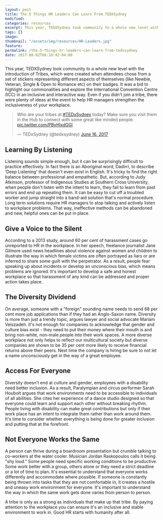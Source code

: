 ```yaml
---
layout: post
title: The 5 Things HR Leaders Can Learn From TEDXSydney
modified:
categories: resources
excerpt: This year, TEDXSydney took community to a whole new level with the introduction of Tribes, which were created when attendees chose from a set of stickers representing different aspects of themselves (like Newbie, Veteran, Single & Open to Romance etc) on their badges.
tags: []
image:
thumbnail: "/assets/img/resources/HR-Leaders.jpg"
feature:
permalink: /the-5-things-hr-leaders-can-learn-from-tedxsydney
date: 2017-08-02T08:10:42-04:00
---
```


This year, TEDXSydney took community to a whole new level with the introduction of Tribes, which were created when attendees chose from a set of stickers representing different aspects of themselves (like Newbie, Veteran, Single & Open to Romance etc) on their badges. It was a bid to highlight our commonalities and explore the International Convention Centre (ICC) in an inclusive and interactive way. Even if you didn't join a tribe, there were plenty of ideas at the event to help HR managers strengthen the inclusiveness of your workplace.

<blockquote class="twitter-tweet" data-lang="en"><p lang="en" dir="ltr">Who are your tribes at <a href="https://twitter.com/hashtag/TEDxSydney?src=hash">#TEDxSydney</a> today? Make sure you visit them in the Hub to connect with some great like minded people. <a href="https://t.co/PByHlxdGGl">pic.twitter.com/PByHlxdGGl</a></p>&mdash; TEDxSydney (@tedxsydney) <a href="https://twitter.com/tedxsydney/status/875518429146390528">June 16, 2017</a></blockquote>
<script async src="//platform.twitter.com/widgets.js" charset="utf-8"></script>


<h2>Learning By Listening</h2>
Listening sounds simple enough, but it can be surprisingly difficult to practice effectively. In fact there is an Aboriginal word, Dadirri, to describe ‘Deep Listening' that doesn't even exist in English. It's tricky to find the right balance between professional and empathetic. But, according to Judy Atkinson, professor of Indigenous Studies at Southern Cross University, when people don't listen with the intent to learn, they fail to learn from past errors and end up repeating them. It can be easy to cut off a troubled worker and jump straight into a band-aid solution that's normal procedure. Long term solutions require HR managers to stop talking and actively listen to workplace problems. That way, ineffective methods can be abandoned and new, helpful ones can be put in place.
<h2>Give a Voice to the Silent</h2>
According to a 2013 study, around 60 per cent of harassment cases go unreported to HR in the workplace. In her speech, freelance journalist Jane Gilmore used news headlines about violence against women and children to illustrate the way in which female victims are often portrayed as liars or are inferred to share some guilt with the perpetrator. As a result, people fear speaking up about incidents or develop an unconscious bias, which means problems are ignored. It's important to develop a safe and honest workplace so that harassment of any kind can be addressed and proper action takes place.  
<h2>The Diversity Dividend</h2>
On average, someone with a "foreign" sounding name needs to send 68 per cent more job applications than if they had an Anglo-Saxon name. Diversity is more than just a trendy topic, argues lawyer and social advocate Mariam Veiszadeh. It's not enough for companies to acknowledge that gender and culture bias exist - they need to put their money where their mouth is and bring non-white, non-male people into their work spaces. A more diverse workplace not only helps to reflect our multicultural society but diverse companies are shown to be 35 per cent more likely to receive financial returns above their peers. Next time the company is hiring be sure to not let a name unconsciously get in the way of a great employee.
<h2>Access For Everyone</h2>
Diversity doesn't end at culture and gender, employees with a disability need better inclusion. As a result, Paralympian and circus performer Sarah Houbolt argues that work environments need to be accessible to individuals of all abilities. She cites her experience of a dance studio designed so that everyone could learn and support each other without breaking rhythm. People living with disability can make great contributions but only if their work place has an intent to integrate them rather than work around them. It's time to consider whether everything is being done for greater inclusion and putting that at the forefront.

<h2>Not Everyone Works the Same</h2>
A person can thrive during a boardroom presentation but crumble talking to co-workers at the water cooler. Musician Jordan Raskopoulos calls it being "shy loud." Some people need specific working conditions to be productive. Some work better with a group, others alone or they need a strict deadline or a lot of time to plan. It's essential to understand that everyone works differently and accommodate where possible. If someone is constantly being thrown into tasks that they are not comfortable in, it creates a hostile and uneasy work environment for everyone. It's important to understand the way in which the same work gets done varies from person to person. 

A tribe is only as a strong as individuals that make up that tribe. By paying attention to the workplace you can ensure it's an inclusive and stable environment to work in. Good HR starts with humanity after all.